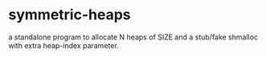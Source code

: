 # symmetric-heaps

a standalone program to allocate N heaps of SIZE and a stub/fake shmalloc with extra heap-index parameter.
